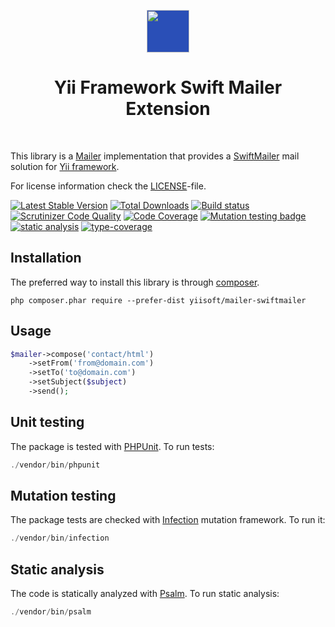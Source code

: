 <p align="center">
    <a href="https://swiftmailer.symfony.com/" target="_blank" rel="external">
        <img src="https://swiftmailer.symfony.com/images/logo.png" height="68px" style="background-color:#2a4fb7">
    </a>
    <h1 align="center">Yii Framework Swift Mailer Extension</h1>
    <br>
</p>

This library is a [Mailer](https://github.com/yiisoft/mailer) implementation that provides a [SwiftMailer](https://swiftmailer.symfony.com/) mail solution 
for [Yii framework](http://www.yiiframework.com).

For license information check the [LICENSE](LICENSE.md)-file.

[![Latest Stable Version](https://poser.pugx.org/yiisoft/mailer-swiftmailer/v/stable.png)](https://packagist.org/packages/yiisoft/mailer-swiftmailer)
[![Total Downloads](https://poser.pugx.org/yiisoft/mailer-swiftmailer/downloads.png)](https://packagist.org/packages/yiisoft/mailer-swiftmailer)
[![Build status](https://github.com/yiisoft/mailer-swiftmailer/workflows/build/badge.svg)](https://github.com/yiisoft/mailer-swiftmailer/actions?query=workflow%3Abuild)
[![Scrutinizer Code Quality](https://scrutinizer-ci.com/g/yiisoft/mailer-swiftmailer/badges/quality-score.png?b=master)](https://scrutinizer-ci.com/g/yiisoft/mailer-swiftmailer/?branch=master)
[![Code Coverage](https://scrutinizer-ci.com/g/yiisoft/mailer-swiftmailer/badges/coverage.png?b=master)](https://scrutinizer-ci.com/g/yiisoft/mailer-swiftmailer/?branch=master)
[![Mutation testing badge](https://img.shields.io/endpoint?style=flat&url=https%3A%2F%2Fbadge-api.stryker-mutator.io%2Fgithub.com%2Fyiisoft%2Fmailer-swiftmailer%2Fmaster)](https://dashboard.stryker-mutator.io/reports/github.com/yiisoft/mailer-swiftmailer/master)
[![static analysis](https://github.com/yiisoft/mailer-swiftmailer/workflows/static%20analysis/badge.svg)](https://github.com/yiisoft/mailer-swiftmailer/actions?query=workflow%3A%22static+analysis%22)
[![type-coverage](https://shepherd.dev/github/yiisoft/mailer-swiftmailer/coverage.svg)](https://shepherd.dev/github/yiisoft/mailer-swiftmailer)


## Installation

The preferred way to install this library is through [composer](http://getcomposer.org/download/).

```
php composer.phar require --prefer-dist yiisoft/mailer-swiftmailer
```

## Usage

```php
$mailer->compose('contact/html')
    ->setFrom('from@domain.com')
    ->setTo('to@domain.com')
    ->setSubject($subject)
    ->send();
```

## Unit testing

The package is tested with [PHPUnit](https://phpunit.de/). To run tests:

```php
./vendor/bin/phpunit
```

## Mutation testing

The package tests are checked with [Infection](https://infection.github.io/) mutation framework. To run it:

```php
./vendor/bin/infection
```

## Static analysis

The code is statically analyzed with [Psalm](https://psalm.dev/docs/). To run static analysis:

```php
./vendor/bin/psalm
```

